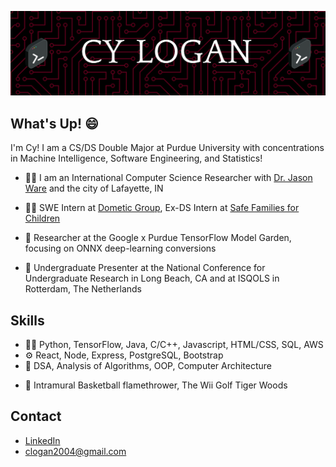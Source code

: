 ![Header](./github-header-image.png)

<!-- Main content -->
## What's Up! 😄
I'm Cy! I am a CS/DS Double Major at Purdue University with concentrations in Machine Intelligence, Software Engineering, and Statistics!

- 👨‍🏫 I am an International Computer Science Researcher with <a href="https://jasonwarephd.com/">Dr. Jason Ware</a> and the city of Lafayette, IN

- 👨‍💻 SWE Intern at <a href="https://www.dometicgroup.com/en-us">Dometic Group</a>, Ex-DS Intern at <a href = "https://safe-families.org/">Safe Families for Children</a>

- 🚀 Researcher at the Google x Purdue TensorFlow Model Garden, focusing on ONNX deep-learning conversions

- 👥 Undergraduate Presenter at the National Conference for Undergraduate Research in Long Beach, CA and at ISQOLS in Rotterdam, The Netherlands

## Skills
- 👨‍💻 Python, TensorFlow, Java, C/C++, Javascript, HTML/CSS, SQL, AWS
- ⚙️ React, Node, Express, PostgreSQL, Bootstrap
- 💽 DSA, Analysis of Algorithms, OOP, Computer Architecture
+ 🏀 Intramural Basketball flamethrower, The Wii Golf Tiger Woods

## Contact
- <a href="https://www.linkedin.com/in/cy-logan/">LinkedIn</a>
- clogan2004@gmail.com
